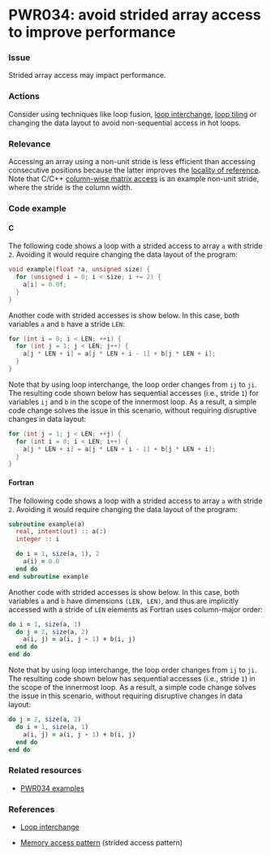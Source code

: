 # PWR034: avoid strided array access to improve performance

### Issue

Strided array access may impact performance.

### Actions

Consider using techniques like loop fusion,
[loop interchange](../../Glossary/Loop-interchange.md),
[loop tiling](../../Glossary/Loop-tiling.md) or changing the data layout to avoid
non-sequential access in hot loops.

### Relevance

Accessing an array using a non-unit stride is less efficient than accessing
consecutive positions because the latter improves the
[locality of reference](../../Glossary/Locality-of-reference.md). Note that C/C++
[column-wise matrix access](../../Glossary/Row-major-and-column-major-order.md)
is an example non-unit stride, where the stride is the column width.

### Code example

#### C

The following code shows a loop with a strided access to array `a` with stride
`2`. Avoiding it would require changing the data layout of the program:

```c
void example(float *a, unsigned size) {
  for (unsigned i = 0; i < size; i += 2) {
    a[i] = 0.0f;
  }
}
```

Another code with strided accesses is show below. In this case, both variables
`a` and `b` have a stride `LEN`:

```c
for (int i = 0; i < LEN; ++i) {
  for (int j = 1; j < LEN; j++) {
    a[j * LEN + i] = a[j * LEN + i - 1] + b[j * LEN + i];
  }
}
```

Note that by using loop interchange, the loop order changes from `ij` to `ji`.
The resulting code shown below has sequential accesses (i.e., stride `1`) for
variables `ij` and `b` in the scope of the innermost loop. As a result, a
simple code change solves the issue in this scenario, without requiring
disruptive changes in data layout:

```c
for (int j = 1; j < LEN; ++j) {
  for (int i = 0; i < LEN; i++) {
    a[j * LEN + i] = a[j * LEN + i - 1] + b[j * LEN + i];
  }
}
```

#### Fortran

The following code shows a loop with a strided access to array `a` with stride
`2`. Avoiding it would require changing the data layout of the program:

```f90
subroutine example(a)
  real, intent(out) :: a(:)
  integer :: i

  do i = 1, size(a, 1), 2
    a(i) = 0.0
  end do
end subroutine example
```

Another code with strided accesses is show below. In this case, both variables
`a` and `b` have dimensions `(LEN, LEN)`, and thus are implicitly accessed with
a stride of `LEN` elements as Fortran uses column-major order:

```f90
do i = 1, size(a, 1)
  do j = 2, size(a, 2)
    a(i, j) = a(i, j - 1) + b(i, j)
  end do
end do
```

Note that by using loop interchange, the loop order changes from `ij` to `ji`.
The resulting code shown below has sequential accesses (i.e., stride `1`) in the
scope of the innermost loop. As a result, a simple code change solves the issue
in this scenario, without requiring disruptive changes in data layout:

```f90
do j = 2, size(a, 2)
  do i = 1, size(a, 1)
    a(i, j) = a(i, j - 1) + b(i, j)
  end do
end do
```

### Related resources

* [PWR034 examples](https://github.com/codee-com/open-catalog/tree/main/Checks/PWR034/)

### References

* [Loop interchange](../../Glossary/Loop-interchange.md)

* [Memory access pattern](../../Glossary/Memory-access-pattern.md) (strided access pattern)
